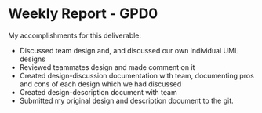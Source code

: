 # Weekly Report - GPD0
My accomplishments for this deliverable:
* Discussed team design and, and discussed our own individual UML designs
* Reviewed teammates design and made comment on it
* Created design-discussion documentation with team, documenting pros and cons of each design which we had discussed
* Created design-description document with team
* Submitted my original design and description document to the git.
